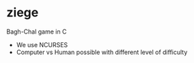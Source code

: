 ziege
=====

Bagh-Chal game in C

- We use NCURSES
- Computer vs Human possible with different level of difficulty
